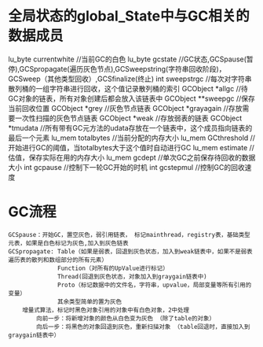# 全局状态的global_State中与GC相关的数据成员  
  lu_byte currentwhite //当前GC的白色
  lu_byte gcstate //GC状态,GCSpause(暂停),GCSpropagate(遍历灰色节点),GCSweepstring(字符串回收阶段)，GCSweep（其他类型回收）,GCSfinalize(终止)
  int sweepstrgc //每次对字符串散列桶的一组字符串进行回收，这个值记录散列桶的索引
  GCObject *allgc //待GC对象的链表，所有对象创建后都会放入该链表中
  GCObject **sweepgc //保存当前回收位置
  GCObject *grey //灰色节点链表
  GCObject *grayagain //存放需要一次性扫描的灰色节点链表
  GCObject *weak //存放弱表的链表
  GCObject *tmudata //所有带有GC元方法的udata存放在一个链表中，这个成员指向链表的最后一个元素
  lu_mem totalbytes //当前分配的内存大小
  lu_mem GCthreshold //开始进行GC的阈值，当totalbytes大于这个值时自动进行GC
  lu_mem estimate //估值，保存实际在用的内存大小
  lu_mem gcdept //单次GC之前保存待回收的数据大小
  int gcpause //控制下一轮GC开始的时机
  int gcstepmul //控制GC的回收速度
  
  # GC流程
    GCSpause：开始GC，置空灰色，弱引用链表， 标记mainthread，registry表，基础类型元表，如果是白色标记为灰色,加入到灰色链表
    GCSpropagate: Table（如果是弱表，回退到灰色状态，加入到weak链表中，如果不是弱表遍历表的散列和数组部分的所有元素）
                  Function（对所有的UpValue进行标记）
                  Thread(回退到灰色状态，对象加入到graygain链表中)
                  Proto（标记数据中的文件名，字符串，upvalue，局部变量等所有引用的变量）
                  其余类型简单的置为灰色
        增量式算法，标记时黑色对象引用的对象中有白色对象，2中处理
            向前一步：将新增对象的颜色从白色变为灰色 （除了table的对象）
            向后一步：将黑色的对象回退到灰色，重新扫描对象 （table回退时，直接加入到graygain链表中）
